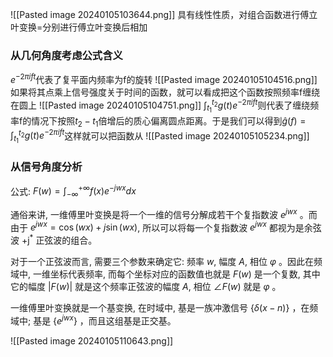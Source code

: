 ![[Pasted image 20240105103644.png]]
具有线性性质，对组合函数进行傅立叶变换=分别进行傅立叶变换后相加


### 从几何角度考虑公式含义

$e^{-2\pi ift}$代表了复平面内频率为f的旋转
![[Pasted image 20240105104516.png]]
如果将其点乘上信号强度关于时间的函数，就可以看成把这个函数按照频率f缠绕在圆上
![[Pasted image 20240105104751.png]]
$\int_{t_1}^{t_2}g(t)e^{-2\pi ift}$则代表了缠绕频率f的情况下按照$t_2-t_1$倍增后的质心偏离圆点距离。于是我们可以得到$\hat g(f)=\int_{t_1}^{t_2}g(t)e^{-2\pi ift}$这样就可以把函数从
![[Pasted image 20240105105234.png]]
### 从信号角度分析
公式: $F(w)=\int_{-\infty}^{+\infty} f(x) e^{-j w x} d x$

通俗来讲, 一维傅里叶变换是将一个一维的信号分解成若干个复指数波 $e^{j w x}$ 。而由于 $e^{j w x}=\cos (w x)+j \sin (w x)$, 所以可以将每一个复指数波 $e^{j w x}$ 都视为是余弦波 $+\mathrm{j}^*$ 正弦波的组合。

对于一个正弦波而言, 需要三个参数来确定它: 频率 $w$, 幅度 $A$, 相位 $\varphi$ 。因此在频域中, 一维坐标代表频率, 而每个坐标对应的函数值也就是 $F(w)$ 是一个复数, 其中它的幅度 $|F(w)|$ 就是这个频率正弦波的幅度 $A$, 相位 $\angle F(w)$ 就是 $\varphi$ 。

一维傅里叶变换就是一个基变换, 在时域中, 基是一族冲激信号 $\{\delta(x-n)\}$ ，在频域中; 基是 $\left\{e^{j w x}\right\}$ ，而且这组基是正交基。

![[Pasted image 20240105110643.png]]


